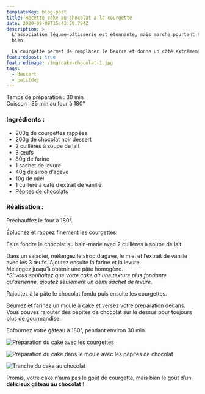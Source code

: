 ```yaml
---
templateKey: blog-post
title: Recette cake au chocolat à la courgette
date: 2020-09-08T15:43:59.794Z
description: >
  L’association légume-pâtisserie est étonnante, mais marche pourtant très
  bien. 

  La courgette permet de remplacer le beurre et donne un côté extrêmement moelleux aux desserts. 
featuredpost: true
featuredimage: /img/cake-chocolat-1.jpg
tags:
  - dessert
  - petitdej
---
```

Temps de préparation : 30 min\
Cuisson : 35 min au four à 180°

### Ingrédients :

* 200g de courgettes rappées
* 200g de chocolat noir dessert
* 2 cuillères à soupe de lait
* 3 œufs
* 80g de farine
* 1 sachet de levure
* 40g de sirop d’agave
* 10g de miel
* 1 cuillère à café d’extrait de vanille
* Pépites de chocolats

### Réalisation :

Préchauffez le four à 180°.

Épluchez et rappez finement les courgettes.

Faire fondre le chocolat au bain-marie avec 2 cuillères à soupe de lait.

Dans un saladier, mélangez le sirop d’agave, le miel et l’extrait de vanille avec les 3 œufs. Ajoutez ensuite la farine et la levure. \
Mélangez jusqu’à obtenir une pâte homogène.\
**Si vous souhaitez que votre cake ait une texture plus fondante qu'aérienne, ajoutez seulement un demi sachet de levure.*

Rajoutez à la pâte le chocolat fondu puis ensuite les courgettes.

Beurrez et farinez un moule à cake et versez votre préparation dedans.\
Vous pouvez rajouter des pépites de chocolat sur le dessus pour toujours plus de gourmandise.

Enfournez votre gâteau à 180°, pendant environ 30 min.

![Préparation du cake avec les courgettes ](/img/préparation-cake-.jpg "Préparation cake ")

![Préparation du cake dans le moule avec les pépites de chocolat](/img/cake-moule.jpg "Préparation du cake dans le moule ")

![Tranche du cake au chocolat ](/img/cake-chocolat-2.jpg "Cake au chocolat")

Promis, votre cake n’aura pas le goût de courgette, mais bien le goût d’un **délicieux gâteau au chocolat** !